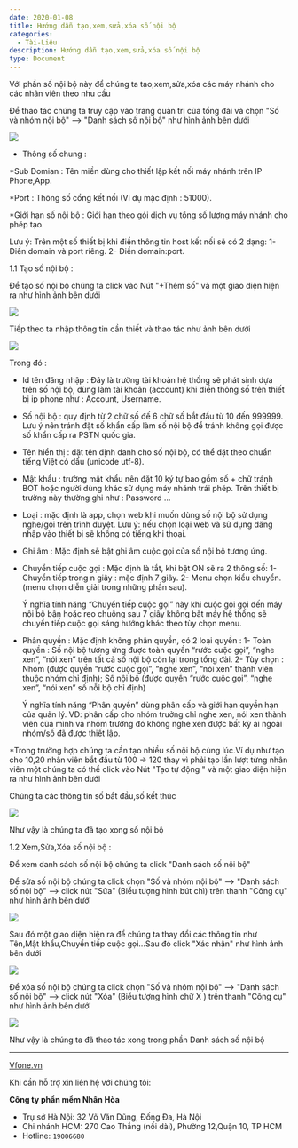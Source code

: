 ```yaml
---
date: 2020-01-08
title: Hướng dẫn tạo,xem,sửa,xóa số nội bộ
categories:
  - Tài-Liệu
description: Hướng dẫn tạo,xem,sửa,xóa số nội bộ
type: Document
---
```


Với phần số nội bộ này để chúng ta tạo,xem,sửa,xóa các máy nhánh cho các nhân viên theo nhu cầu

Để thao tác chúng ta truy cập vào trang quản trị của tổng đài và chọn "Số và nhóm nội bộ" --> "Danh sách số nội bộ" như hình ảnh bên dưới

![](/images/so-noi-bo/danhsachsonoibo.png)

- Thông số chung :

*Sub Domian : Tên miền dùng cho thiết lập kết nối máy nhánh trên IP Phone,App.

*Port : Thông số cổng kết nối (Ví dụ mặc định : 51000).

*Giới hạn số nội bộ : Giới hạn theo gói dịch vụ tổng số lượng máy nhánh cho phép tạo.

Lưu ý: Trên một số thiết bị khi điền thông tin host kết nối sẽ có 2 dạng:
    1- Điền domain và port riêng.
	2- Điền domain:port.

1.1 Tạo số nội bộ :

Để tạo số nội bộ chúng ta click vào Nút "+Thêm số" và một giao diện hiện ra như hình ảnh bên dưới

![](/images/so-noi-bo/taosonoibo01.png)

Tiếp theo ta nhập thông tin cần thiết và thao tác như ảnh bên dưới

![](/images/so-noi-bo/taosonoibo.png)

Trong đó :

- Id tên đăng nhập : Đây là trường tài khoản hệ thống sẽ phát sinh dựa trên số nội bộ, dùng làm tài khoản (account) khi điền thông số trên thiết bị ip phone như : Account, Username.
- Số nội bộ : quy định từ 2 chữ số đế 6 chữ số bắt đầu từ 10 đến 999999. Lưu ý nên tránh đặt số khẩn cấp làm số nội bộ để tránh không gọi được số khẩn cấp ra PSTN quốc gia.
- Tên hiển thị : đặt tên định danh cho số nội bộ, có thể đặt theo chuẩn tiếng Việt có dấu (unicode utf-8).
- Mật khẩu : trường mật khẩu nên đặt 10 ký tự bao gồm số + chữ tránh BOT hoặc người dùng khác sử dụng máy nhánh trái phép. Trên thiết bị trường này thường ghi như : Password …
- Loại : mặc định là app, chọn web khi muốn dùng số nội bộ sử dụng nghe/gọi trên trình duyệt. Lưu ý: nếu chọn loại web và sử dụng đăng nhập vào thiết bị sẽ không có tiếng khi thoại.
- Ghi âm : Mặc định sẽ bật ghi âm cuộc gọi của số nội bộ tương ứng.
- Chuyển tiếp cuộc gọi : Mặc định là tắt, khi bật ON sẽ ra 2 thông số:
   1- Chuyển tiếp trong n giây : mặc định 7 giây.
   2- Menu chọn kiểu chuyển. (menu chọn diễn giải trong những phần sau).
   
   Ý nghĩa tính năng “Chuyển tiếp cuộc gọi” này khi cuộc gọi gọi đến máy nội bộ bận hoặc reo chuông sau 7 giây không bắt máy hệ thống sẽ chuyển tiếp cuộc gọi sáng hướng khác theo tùy chọn menu.
- Phân quyền : Mặc định không phân quyền, có 2 loại quyền :
   1- Toàn quyền : Số nội bộ tương ứng được toàn quyền “rước cuộc gọi”, “nghe xen”, “nói xen” trên tất cả số nội bộ còn lại trong tổng đài.
   2- Tùy chọn : Nhóm (được quyền “rước cuộc gọi”, “nghe xen”, “nói xen” thành viên thuộc nhóm chỉ định);  Số nội bộ (được quyền “rước cuộc gọi”, “nghe xen”, “nói xen” số nỗi bộ chỉ định)
   
   Ý nghĩa tính năng “Phân quyền” dùng phân cấp và giới hạn quyền hạn của quản lý. VD: phân cấp cho nhóm trưởng chỉ nghe xen, nói xen thành viên của mình và nhóm trưởng đó không nghe xen được bất kỳ ai ngoài nhóm/số đã được thiết lập.


*Trong trường hợp chúng ta cần tạo nhiều số nội bộ cùng lúc.Ví dụ như tạo cho 10,20 nhân viên bắt đầu từ 100 -> 120 
thay vì phải tạo lần lượt từng nhân viên một chúng ta có thể click vào Nút "Tạo tự động " và một giao diện hiện ra như hình ảnh bên dưới

Chúng ta các thông tin số bắt đầu,số kết thúc

![](/images/so-noi-bo/taosotudong.png)

Như vậy là chúng ta đã tạo xong số nội bộ
 

1.2 Xem,Sửa,Xóa số nội bộ :

Để xem danh sách số nội bộ chúng ta click "Danh sách số nội bộ" 

Để sửa số nội bộ chúng ta click chọn "Số và nhóm nội bộ" --> "Danh sách số nội bộ" --> click nút "Sửa" (Biểu tượng hình bút chì) trên thanh "Công cụ" như hình ảnh bên dưới

![](/images/so-noi-bo/suasonoibo.png)

Sau đó một giao diện hiện ra để chúng ta thay đổi các thông tin như Tên,Mật khẩu,Chuyển tiếp cuộc gọi...Sau đó click "Xác nhận" như hình ảnh bên dưới

![](/images/so-noi-bo/suasonoibo01.png)

Để xóa số nội bộ chúng ta click chọn "Số và nhóm nội bộ" --> "Danh sách số nội bộ" --> click nút "Xóa" (Biểu tượng hình chữ X ) trên thanh "Công cụ" như hình ảnh bên dưới

![](/images/so-noi-bo/xoasonoibo.png)

Như vậy là chúng ta đã thao tác xong trong phần Danh sách số nội bộ

---
<a href="https://vfone.vn/" target="_blank">Vfone.vn</a>

Khi cần hỗ trợ xin liên hệ với chúng tôi:

**Công ty phần mềm Nhân Hòa**
- Trụ sở Hà Nội: 32 Võ Văn Dũng, Đống Đa, Hà Nội
- Chi nhánh HCM: 270 Cao Thắng (nối dài), Phường 12,Quận 10, TP HCM
- Hotline: `19006680`

